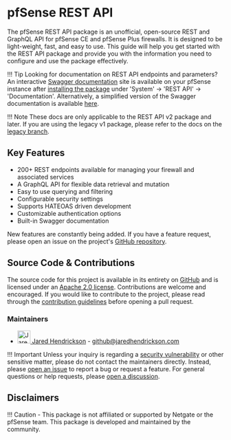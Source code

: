 # pfSense REST API

The pfSense REST API package is an unofficial, open-source REST and GraphQL API for pfSense CE and pfSense Plus
firewalls. It is designed to be light-weight, fast, and easy to use. This guide will help you get started with the REST
API package and provide you with the information you need to configure and use the package effectively.

!!! Tip
    Looking for documentation on REST API endpoints and parameters? An interactive [Swagger documentation](SWAGGER_AND_OPENAPI.md)
    site is available on your pfSense instance after [installing the package](INSTALL_AND_CONFIG.md) under 
    'System' -> 'REST API' -> 'Documentation'. Alternatively, a simplified version of the Swagger documentation is 
    available [here](https://pfrest.org/api-docs/).

!!! Note
    These docs are only applicable to the REST API v2 package and later. If you are using the legacy v1 package, please
    refer to the docs on the [legacy branch](https://github.com/jaredhendrickson13/pfsense-api/tree/legacy).

## Key Features

- 200+ REST endpoints available for managing your firewall and associated services
- A GraphQL API for flexible data retrieval and mutation
- Easy to use querying and filtering
- Configurable security settings
- Supports HATEOAS driven development
- Customizable authentication options
- Built-in Swagger documentation

New features are constantly being added. If you have a feature request, please open an issue on the project's [GitHub
repository](https://github.com/jaredhendrickson13/pfsense-api/issues/new?labels=backlog%2C+feature+request&projects=&template=feature-request.md).

## Source Code & Contributions

The source code for this project is available in its entirety on [GitHub](https://github.com/jaredhendrickson13/pfsense-api)
and is licensed under an [Apache 2.0 license](https://github.com/jaredhendrickson13/pfsense-api/blob/master/LICENSE).
Contributions are welcome and encouraged. If you would like to contribute to the project, please read through the
[contribution guidelines](CONTRIBUTING.md) before
opening a pull request.

### Maintainers

- <a href="https://github.com/jaredhendrickson13"><img src="https://github.com/jaredhendrickson13.png" alt="Jared Hendrickson" title="Jared Hendrickson" width="30" height="30"/> Jared Hendrickson</img></a> - github@jaredhendrickson.com

!!! Important
    Unless your inquiry is regarding a [security vulnerability](SECURITY.md) or other sensitive matter, please do not 
    contact the maintainers directly. Instead, please [open an issue](https://github.com/jaredhendrickson13/pfsense-api/issues/new/choose) to report a bug or request a feature. For 
    general questions or help requests, please [open a discussion](https://github.com/jaredhendrickson13/pfsense-api/discussions/new/choose).

## Disclaimers

!!! Caution
    - This package is not affiliated or supported by Netgate or the pfSense team. This package is developed and maintained
      by the community.
